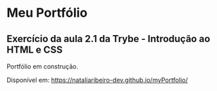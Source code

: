 # Meu Portfólio

## Exercício da aula 2.1 da Trybe - Introdução ao HTML e CSS

Portfólio em construção.

Disponível em: https://nataliaribeiro-dev.github.io/myPortfolio/
